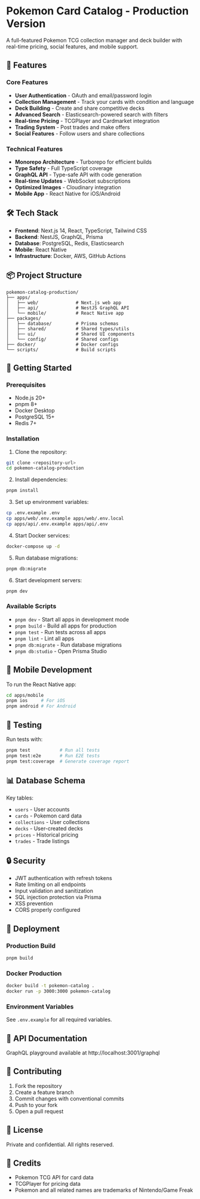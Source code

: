 # Pokemon Card Catalog - Production Version

A full-featured Pokemon TCG collection manager and deck builder with real-time pricing, social features, and mobile support.

## 🚀 Features

### Core Features
- **User Authentication** - OAuth and email/password login
- **Collection Management** - Track your cards with condition and language
- **Deck Building** - Create and share competitive decks
- **Advanced Search** - Elasticsearch-powered search with filters
- **Real-time Pricing** - TCGPlayer and Cardmarket integration
- **Trading System** - Post trades and make offers
- **Social Features** - Follow users and share collections

### Technical Features
- **Monorepo Architecture** - Turborepo for efficient builds
- **Type Safety** - Full TypeScript coverage
- **GraphQL API** - Type-safe API with code generation
- **Real-time Updates** - WebSocket subscriptions
- **Optimized Images** - Cloudinary integration
- **Mobile App** - React Native for iOS/Android

## 🛠️ Tech Stack

- **Frontend**: Next.js 14, React, TypeScript, Tailwind CSS
- **Backend**: NestJS, GraphQL, Prisma
- **Database**: PostgreSQL, Redis, Elasticsearch
- **Mobile**: React Native
- **Infrastructure**: Docker, AWS, GitHub Actions

## 📦 Project Structure

```
pokemon-catalog-production/
├── apps/
│   ├── web/              # Next.js web app
│   ├── api/              # NestJS GraphQL API
│   └── mobile/           # React Native app
├── packages/
│   ├── database/         # Prisma schemas
│   ├── shared/           # Shared types/utils
│   ├── ui/               # Shared UI components
│   └── config/           # Shared configs
├── docker/               # Docker configs
└── scripts/              # Build scripts
```

## 🚀 Getting Started

### Prerequisites

- Node.js 20+
- pnpm 8+
- Docker Desktop
- PostgreSQL 15+
- Redis 7+

### Installation

1. Clone the repository:
```bash
git clone <repository-url>
cd pokemon-catalog-production
```

2. Install dependencies:
```bash
pnpm install
```

3. Set up environment variables:
```bash
cp .env.example .env
cp apps/web/.env.example apps/web/.env.local
cp apps/api/.env.example apps/api/.env
```

4. Start Docker services:
```bash
docker-compose up -d
```

5. Run database migrations:
```bash
pnpm db:migrate
```

6. Start development servers:
```bash
pnpm dev
```

### Available Scripts

- `pnpm dev` - Start all apps in development mode
- `pnpm build` - Build all apps for production
- `pnpm test` - Run tests across all apps
- `pnpm lint` - Lint all apps
- `pnpm db:migrate` - Run database migrations
- `pnpm db:studio` - Open Prisma Studio

## 📱 Mobile Development

To run the React Native app:

```bash
cd apps/mobile
pnpm ios     # For iOS
pnpm android # For Android
```

## 🧪 Testing

Run tests with:
```bash
pnpm test           # Run all tests
pnpm test:e2e       # Run E2E tests
pnpm test:coverage  # Generate coverage report
```

## 📊 Database Schema

Key tables:
- `users` - User accounts
- `cards` - Pokemon card data
- `collections` - User collections
- `decks` - User-created decks
- `prices` - Historical pricing
- `trades` - Trade listings

## 🔒 Security

- JWT authentication with refresh tokens
- Rate limiting on all endpoints
- Input validation and sanitization
- SQL injection protection via Prisma
- XSS prevention
- CORS properly configured

## 🚀 Deployment

### Production Build

```bash
pnpm build
```

### Docker Production

```bash
docker build -t pokemon-catalog .
docker run -p 3000:3000 pokemon-catalog
```

### Environment Variables

See `.env.example` for all required variables.

## 📝 API Documentation

GraphQL playground available at http://localhost:3001/graphql

## 🤝 Contributing

1. Fork the repository
2. Create a feature branch
3. Commit changes with conventional commits
4. Push to your fork
5. Open a pull request

## 📄 License

Private and confidential. All rights reserved.

## 🙏 Credits

- Pokemon TCG API for card data
- TCGPlayer for pricing data
- Pokemon and all related names are trademarks of Nintendo/Game Freak